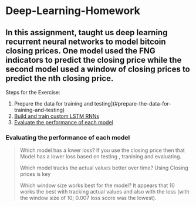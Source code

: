# Deep-Learning-Homework

## In this assignment, taught us  deep learning recurrent neural networks to model bitcoin closing prices. One model used the FNG indicators to predict the closing price while the second model used a window of closing prices to predict the nth closing price.

Steps for the Exercise:

1. Prepare the data for training and testing](#prepare-the-data-for-training-and-testing)
2. [Build and train custom LSTM RNNs](#build-and-train-custom-lstm-rnns)
3. [Evaluate the performance of each model](#evaluate-the-performance-of-each-model)

### Evaluating the performance of each model

> Which model has a lower loss?
If you use the closing price then that Model has a lower loss based on testing , tranining and evaluating.
>
> Which model tracks the actual values better over time?
Using Closing prices is key 
>
> Which window size works best for the model?
 It appears that 10 works the best with tracking actual values and also with the loss (with the window size of 10;  0.007 loss score was the lowest).